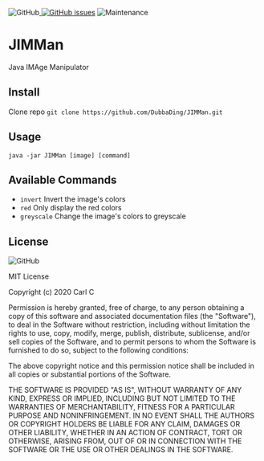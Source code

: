 <img alt="GitHub" src="https://img.shields.io/github/license/DubbaDing/JIMMan?style=for-the-badge"><a href="https://github.com/DubbaDing/JIMMan/issues">    <img alt="GitHub issues" src="https://img.shields.io/github/issues/DubbaDing/JIMMan?style=for-the-badge"></a>    <img alt="Maintenance" src="https://img.shields.io/maintenance/yes/2020?style=for-the-badge">

# JIMMan
Java IMAge Manipulator

## Install
Clone repo ` git clone https://github.com/DubbaDing/JIMMan.git `

## Usage
` java -jar JIMMan [image] [command] `

## Available Commands
- ` invert `      Invert the image's colors
- ` red `         Only display the red colors
- ` greyscale `   Change the image's colors to greyscale

## License
<img alt="GitHub" src="https://img.shields.io/github/license/DubbaDing/JIMMan?style=for-the-badge">

MIT License

Copyright (c) 2020 Carl C

Permission is hereby granted, free of charge, to any person obtaining a copy
of this software and associated documentation files (the "Software"), to deal
in the Software without restriction, including without limitation the rights
to use, copy, modify, merge, publish, distribute, sublicense, and/or sell
copies of the Software, and to permit persons to whom the Software is
furnished to do so, subject to the following conditions:

The above copyright notice and this permission notice shall be included in all
copies or substantial portions of the Software.

THE SOFTWARE IS PROVIDED "AS IS", WITHOUT WARRANTY OF ANY KIND, EXPRESS OR
IMPLIED, INCLUDING BUT NOT LIMITED TO THE WARRANTIES OF MERCHANTABILITY,
FITNESS FOR A PARTICULAR PURPOSE AND NONINFRINGEMENT. IN NO EVENT SHALL THE
AUTHORS OR COPYRIGHT HOLDERS BE LIABLE FOR ANY CLAIM, DAMAGES OR OTHER
LIABILITY, WHETHER IN AN ACTION OF CONTRACT, TORT OR OTHERWISE, ARISING FROM,
OUT OF OR IN CONNECTION WITH THE SOFTWARE OR THE USE OR OTHER DEALINGS IN THE
SOFTWARE.

